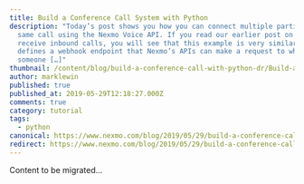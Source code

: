 ```yaml
---
title: Build a Conference Call System with Python
description: "Today’s post shows you how you can connect multiple parties to the
  same call using the Nexmo Voice API. If you read our earlier post on how to
  receive inbound calls, you will see that this example is very similar: it
  defines a webhook endpoint that Nexmo’s APIs can make a request to when
  someone […]"
thumbnail: /content/blog/build-a-conference-call-with-python-dr/Build-a-Conference-Call-with-Python.png
author: marklewin
published: true
published_at: 2019-05-29T12:18:27.000Z
comments: true
category: tutorial
tags:
  - python
canonical: https://www.nexmo.com/blog/2019/05/29/build-a-conference-call-with-python-dr
redirect: https://www.nexmo.com/blog/2019/05/29/build-a-conference-call-with-python-dr
---
```


Content to be migrated...
